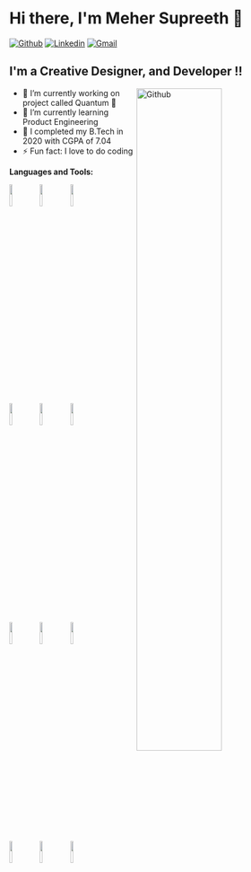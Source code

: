 # Hi there, I'm Meher Supreeth 👋

[![Github](https://img.shields.io/badge/-Github-000?style=flat&logo=Github&logoColor=white)](https://github.com/mehersk)
[![Linkedin](https://img.shields.io/badge/-LinkedIn-blue?style=flat&logo=Linkedin&logoColor=white)](https://www.linkedin.com/in/meher-supreeth-korukonda-373b6a158/)
[![Gmail](https://img.shields.io/badge/-Gmail-c14438?style=flat&logo=Gmail&logoColor=white)](mailto:mehersupreeth@gmail.com)

## I'm a Creative Designer, and Developer !!

<img width="55%" align="right" alt="Github" src="https://res.cloudinary.com/dftta3ewo/image/upload/v1612741693/git-header_hsfxvc.svg" />

- 🔭 I’m currently working on project called Quantum 🌟
- 🌱 I’m currently learning Product Engineering
- 👯 I completed my B.Tech in 2020 with CGPA of 7.04
- ⚡ Fun fact: I love to do coding

**Languages and Tools:** 

<p>
    <code><img width="10%" src="https://www.vectorlogo.zone/logos/java/java-ar21.svg"></code>
    <code><img width="10%" src="https://www.vectorlogo.zone/logos/springio/springio-ar21.svg"></code>
    <code><img width="10%" src="https://www.vectorlogo.zone/logos/angular/angular-ar21.svg"></code>
    <br />
    <code><img width="10%" src="https://res.cloudinary.com/dftta3ewo/image/upload/v1612742574/maven-seeklogo.com_gflhyf.svg"></code>
    <code><img width="10%" src="https://www.vectorlogo.zone/logos/circleci/circleci-ar21.svg"></code>
    <code><img width="10%" src="https://www.vectorlogo.zone/logos/json/json-ar21.svg"></code>
    <br />
    <code><img width="10%" src="https://www.vectorlogo.zone/logos/mysql/mysql-ar21.svg"></code>
    <code><img width="10%" src="https://www.vectorlogo.zone/logos/mongodb/mongodb-ar21.svg"></code>
    <code><img width="10%" src="https://www.vectorlogo.zone/logos/firebase/firebase-ar21.svg"></code>
    <br />
    <code><img width="10%" src="https://www.vectorlogo.zone/logos/git-scm/git-scm-ar21.svg"></code>
    <code><img width="10%" src="https://www.vectorlogo.zone/logos/yaml/yaml-ar21.svg"></code>
    <code><img width="10%" src="https://www.vectorlogo.zone/logos/gnu_bash/gnu_bash-ar21.svg"></code>
</p>
